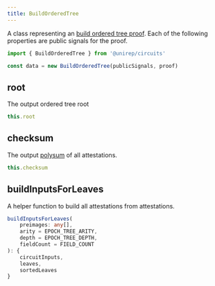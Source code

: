 ```yaml
---
title: BuildOrderedTree
---
```


A class representing an [build ordered tree proof](circuits#build-ordered-tree). Each of the following properties are public signals for the proof.

```ts
import { BuildOrderedTree } from '@unirep/circuits'

const data = new BuildOrderedTree(publicSignals, proof)
```

## root

The output ordered tree root

```ts
this.root
```

## checksum

The output [polysum](../protocol/polysum.md) of all attestations.

```ts
this.checksum
```

## buildInputsForLeaves

A helper function to build all attestations from attestations.

```ts
buildInputsForLeaves(
    preimages: any[],
    arity = EPOCH_TREE_ARITY,
    depth = EPOCH_TREE_DEPTH,
    fieldCount = FIELD_COUNT
): {
    circuitInputs,
    leaves,
    sortedLeaves
}
```